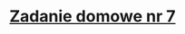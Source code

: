 # [Zadanie domowe nr 7](https://szkolachmury.pl/google-cloud-platform-droga-architekta/tydzien-7-databases-on-google-cloud/zadanie-domowe-nr-7/)

